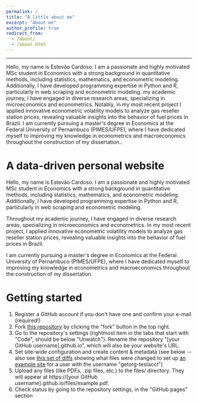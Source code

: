 ```yaml
---
permalink: /
title: "A little about me"
excerpt: "About me"
author_profile: true
redirect_from: 
  - /about/
  - /about.html
---
```

------
Hello, my name is Estevão Cardoso. I am a passionate and highly motivated MSc student in Economics with a strong background in quantitative methods, including statistics, mathematics, and econometric modeling. Additionally, I have developed programming expertise in Python and R, particularly in web scraping and econometric modeling. my academic journey, I have engaged in diverse research areas, specializing in microeconomics and econometrics. Notably, in my most recent project I applied innovative econometric volatility models to analyze gas reseller station prices, revealing valuable insights into the behavior of fuel prices in Brazil. I am currently pursuing a master's degree in Economics at the Federal University of Pernambuco (PIMES/UFPE), where I have dedicated myself to improving my knowledge in econometrics and macroeconomics throughout the construction of my dissertation..

A data-driven personal website
======
Hello, my name is Estevão Cardoso. I am a passionate and highly motivated MSc student in Economics with a strong background in quantitative methods, including statistics, mathematics, and econometric modeling. Additionally, I have developed programming expertise in Python and R, particularly in web scraping and econometric modeling.

Throughout my academic journey, I have engaged in diverse research areas, specializing in microeconomics and econometrics. In my most recent project, I applied innovative econometric volatility models to analyze gas reseller station prices, revealing valuable insights into the behavior of fuel prices in Brazil.

I am currently pursuing a master's degree in Economics at the Federal University of Pernambuco (PIMES/UFPE), where I have dedicated myself to improving my knowledge in econometrics and macroeconomics throughout the construction of my dissertation.

Getting started
======
1. Register a GitHub account if you don't have one and confirm your e-mail (required!)
1. Fork [this repository](https://github.com/academicpages/academicpages.github.io) by clicking the "fork" button in the top right. 
1. Go to the repository's settings (rightmost item in the tabs that start with "Code", should be below "Unwatch"). Rename the repository "[your GitHub username].github.io", which will also be your website's URL.
1. Set site-wide configuration and create content & metadata (see below -- also see [this set of diffs](http://archive.is/3TPas) showing what files were changed to set up [an example site](https://getorg-testacct.github.io) for a user with the username "getorg-testacct")
1. Upload any files (like PDFs, .zip files, etc.) to the files/ directory. They will appear at https://[your GitHub username].github.io/files/example.pdf.  
1. Check status by going to the repository settings, in the "GitHub pages" section


